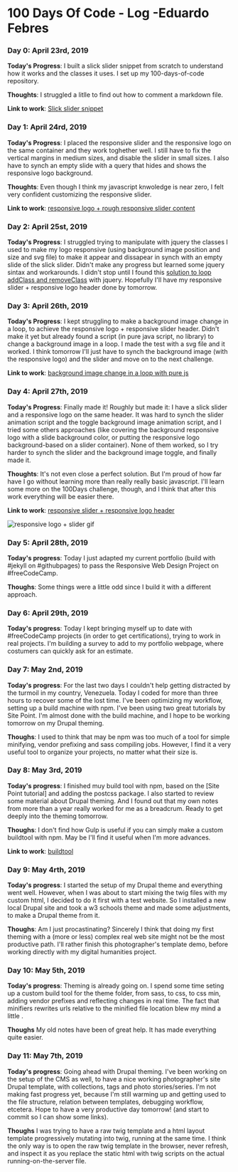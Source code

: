 # 100 Days Of Code - Log -Eduardo Febres

### Day 0: April 23rd, 2019
**Today's Progress**: I built a slick slider snippet from scratch to understand how it works and the classes it uses. I set up my 100-days-of-code repository.

**Thoughts**: I struggled a litlle to find out how to comment a markdown file.

**Link to work**: [Slick slider snippet]

### Day 1: April 24rd, 2019
**Today's Progress**: I placed the responsive slider and the responsive logo on the same container and they work toghether well. I still have to fix the vertical margins in medium sizes, and disable the slider in small sizes. I also have to synch an empty slide with a query that hides and shows the responsive logo background.

**Thoughts**: Even though I think my javascript knwoledge is near zero, I felt very confident customizing the responsive slider.

**Link to work**: [responsive logo + rough responsive slider content]

### Day 2: April 25st, 2019
**Today's Progress**: I struggled trying to manipulate with jquery the classes I used to make my logo responsive (using background image position and size and svg file) to make it appear and dissapear in synch with an empty slide of the slick slider. Didn't make any progress but learned some jquery sintax and workarounds. I didn't stop until I found this [solution to loop addClass and removeClass] with jquery. Hopefully I'll have my responsive slider + responsive logo header done by tomorrow.

### Day 3: April 26th, 2019
**Today's Progress**: I kept struggling to make a background image change in a loop, to achieve the responsive logo + responsive slider header. Didn't make it yet but already found a script (in pure java script, no library) to change a background image in a loop. I made the test with a svg  file and it worked. I think tomorrow I'll just have to synch the background image (with the responsive logo) and the slider and move on to the next challenge.

**Link to work**: [background image change in a loop with pure js]

### Day 4: April 27th, 2019
**Today's Progress**: Finally made it! Roughly but made it: I have a slick slider and a responsive logo on the same header. It was hard to synch the slider animation script and the toggle background image animation script, and I tried some others approaches (like covering the background responsive logo with a slide background color, or putting the responsive logo background-based on a slider container). None of them worked, so I try harder to synch the slider and the background image toggle, and finally made it. 

**Thoughts**: It's not even close a perfect solution. But I'm proud of how far have I go without learning more than really really basic javascript. I'll learn some more on the 100Days challenge, though, and I think that after this work everything will be easier there.

**Link to work**: [responsive slider + responsive logo header]

![responsive logo + slider gif](https://media.giphy.com/media/SVOOhH7Ed4BM1QCO9f/giphy.gif)

### Day 5: April 28th, 2019
**Today's progress**: Today I just adapted my current portfolio (build with #jekyll on #githubpages) to pass the Responsive Web Design Project on #freeCodeCamp. 

**Thoughs**: Some things were a little odd since I build it with a different approach.

### Day 6: April 29th, 2019
**Today's progress**: Today I kept bringing myself up to date with #freeCodeCamp projects (in order to get certifications), trying to work in real projects. I'm building a survey to add to my portfolio webpage, where costumers can quickly ask for an estimate.

### Day 7: May 2nd, 2019
**Today's progress**: For the last two days I couldn't help getting distracted by the turmoil in my country, Venezuela. Today I coded for more than three hours to recover some of the lost time. I've been optimizing my workflow, setting up a build machine with npm. I've been using two great tutorials by Site Point. I'm almost done with the build machine, and I hope to be working tomorrow on my Drupal theming.

**Thoughs**: I used to think that may be npm was too much of a tool for simple minifying, vendor prefixing and sass compiling jobs. However, I find it a very useful tool to organize your projects, no matter what their size is.

### Day 8: May 3rd, 2019
**Today's progress**: I finished muy build tool with npm, based on the [Site Point tutorial] and adding the postcss package. I also started to review some material about Drupal theming. And I found out that my own notes from more than a year really worked for me as a breadcrum. Ready to get deeply into the theming tomorrow.

**Thoughs**: I don't find how Gulp is useful if you can simply make a custom buildtool with npm. May be I'll find it useful when I'm more advances.

**Link to work**: [buildtool]

### Day 9: May 4rth, 2019
**Today's progress**: I started the setup of my Drupal theme and everything went well. However, when I was about to start mixing the twig files with my custom html, I decided to do it first with a test website. So I installed a new local Drupal site and took a w3 schools theme and made some adjustments, to make a Drupal theme from it.

**Thoughs**: Am I just procastinating? Sincerely I think that doing my first theming with a (more or less) complex real web site might not be the most productive path. I'll rather finish this photographer's template demo, before working directly with my digital humanities project.

### Day 10: May 5th, 2019
**Today's progress**: Theming is already going on. I spend some time seting up a custom build tool for the theme folder, from sass, to css, to css min, adding vendor prefixes and reflecting changes in real time. The fact that minifiers rewrites urls relative to the minified file location blew my mind a little .

**Thoughs**
My old notes have been of great help. It has made everything quite easier.

### Day 11: May 7th, 2019
**Today's progress**: Going ahead with Drupal theming. I've been working on the setup of the CMS as well, to have a nice working photographer's site Drupal template, with collections, tags and photo stories/series. I'm not making fast progress yet, because I'm still warming up and getting used to the file structure, relation between templates, debugging workflow, etcetera. Hope to have a very productive day tomorrow! (and start to commit so I can show some links).

**Thoughs**
I was trying to have a raw twig template and a html layout template progressively mutating into twig, running at the same time. I think the only way is to open the raw twig template in the browser, never refresh, and inspect it as you replace the static html with twig scripts on the actual running-on-the-server file.

[buildtool]:https://github.com/febr3s/dev_git/tree/master/buildtool

[responsive slider + responsive logo header]:https://github.com/febr3s/dev_git/tree/master/responsive-logo-sprite%2Bjs-slider

[background image change in a loop with pure js]:https://github.com/febr3s/dev_git/tree/master/responsive-logo-sprite-intermitente

[struggling with jquery and responsive logo + slider]:https://github.com/f3br3s/dev_git/blob/master/responsive-logo-sprite%2Bjs-slider/index.html

[solution to loop addClass and removeClass]:http://jsbin.com/oselux/1/edit?html,css,js,output

[responsive logo + rough responsive slider content]:https://github.com/f3br3s/dev_git/tree/master/responsive-logo-sprite%2Bjs-slider

[Slick slider snippet]: https://github.com/f3br3s/dev_git/tree/master/responsive-logo-sprite%2Bjs-slider

[//]: # (**Today's Progress**: Fixed CSS, worked on canvas functionality for the app.)

[//]: # (**Thoughts:** I really struggled with CSS, but, overall, I feel like I am slowly getting better at it. Canvas is still new for me, but I managed to figure out some basic functionality.)

[//]: # (**Link to work:**)
